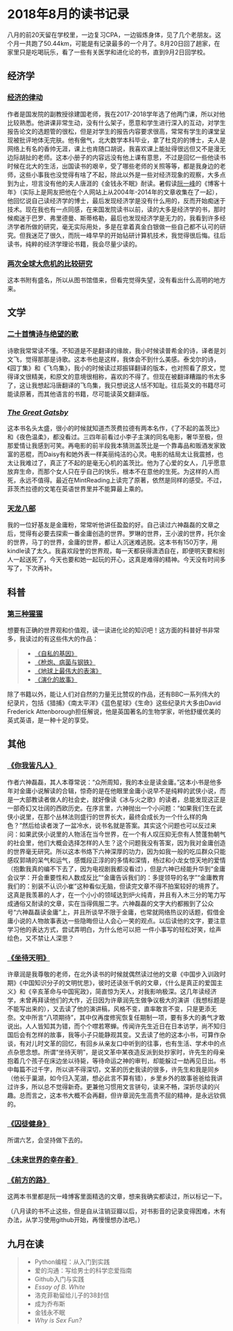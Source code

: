 
    
# 2018年8月的读书记录  
  

八月的前20天留在学校里，一边复习CPA，一边锻炼身体，见了几个老朋友。这个月一共跑了50.44km，可能是有记录最多的一个月了。8月20日回了趟家，在家里只是吃喝玩乐，看了一些有关医学和进化论的书，直到9月2日回学校。  
  

## 经济学  
  

###  [经济的律动](https://book.douban.com/subject/30258679/)  

作者是国发院的副教授徐建国老师，我在2017-2018学年选了他两门课，所以对他比较熟悉。他讲课非常生动，没有什么架子，愿意和学生进行深入的互动，对学生报告论文的选题管的很松，但是对学生的报告内容要求很高，常常有学生的课堂呈现被批评地体无完肤。他有傲气，北大数学本科毕业，拿了杜克的的博士，夫人是网络上有名的香帅无涯，课上也肯随口胡说，我喜欢课上能扯得很远但又不是漫无边际胡扯的老师。这本小册子的内容远没有他上课有意思，不过是回忆一些他读书时候在北大的生活，出国读书的艰辛，受了哪些老师的关照等等，都是我身边的老师，这些小事我也没觉得有啥了不起，除此以外是一些对经济现象的观察，大多点到为止，坦言没有他的夫人唐涯的《金钱永不眠》耐读。暑假读[阮一峰](http://www.ruanyifeng.com/home.html)的《博客十年》（实际上是网友把他在个人网站上从2004年-2014年的文章收集在了一起），他回忆说自己读经济学的博士，最后发现经济学是没有什么用的，反而开始痴迷于技术。现在我也有一点同感，在来国发院读书以前，读的大多是经济学的书，那时候痴迷于巴罗、弗里德曼、斯蒂格勒，最后也发现经济学是无力的，我看到许多经济学者所做的研究，毫无实际用处，多是在拿着真金白银做一些自己都不认可的研究。但我迷茫了很久，而阮一峰早早的开始钻研计算机技术，我觉得很后悔。往后读书，纯粹的经济学理论书籍，我会尽量少读的。  
  

###  [两次全球大危机的比较研究](https://book.douban.com/subject/21964791/ )  

这本书附有盛名，所以从图书馆借来，但看完觉得失望，没有看出什么高明的地方来。  
  

## 文学  

###  [二十首情诗与绝望的歌](https://book.douban.com/subject/1045352/)  

诗歌我常常读不懂。不知道是不是翻译的缘故，我小时候读普希金的诗，译者是刘文飞，觉得那那是诗歌。这本书也是这样，我体会不到什么美感。泰戈尔的诗，《园丁集》和《飞鸟集》，我小的时候读过郑振铎翻译的版本，也对照看了原文，觉得译文很精美，和原文的意境很相称，喜欢的不得了。但现在被翻译糟蹋的书太多了，这让我想起冯唐翻译的飞鸟集，我只想说这人恬不知耻。往后英文的书籍尽可能读原著，而其他语言的书籍，尽可能读英文翻译版。  
  

###  [*The Great Gatsby*](https://book.douban.com/subject/1437016/)  

这本书名头太盛，很小的时候就知道杰茨费拉德有两本名作，《了不起的盖茨比》和《夜色温柔》，都没看过。三四年前看过小李子主演的同名电影，奢华至极，但那爱情让我感到可笑。再电影的前半段我本猜测盖茨比是一个靠毒品和贩酒发家致富的恶棍，而Daisy有和她外表一样美丽纯洁的心灵。电影的结局太让我震撼，也太让我难过了，真正了不起的是毫无心机的盖茨比。他为了心爱的女人，几乎愿意放弃生命，而那个女人只在乎自己的快乐，根本不在意他的生死。为这样的人而死，永远不值得。最近在MintReading上读完了原著，依然是同样的感受。不过，菲茨杰拉德的文笔在英语世界里并不能算最上乘的。  
  

###  [天龙八部](https://book.douban.com/subject/1255625/)  

我的一位好基友是金庸粉，常常听他讲任盈盈的好。自己读过六神磊磊的文章之后，觉得有必要去探索一番金庸创造的世界。罗琳的世界，王小波的世界，托尔金的世界，马丁的世界，金庸的世界，都让人沉迷难逃脱。这本书有150万字，用kindle读了太久。我喜欢段誉的世界观，每一天都获得潇洒自在，即便明天要和别人一起送死了，今天也要和她一起玩的开心，这真是难得的精神。今天没有时间多写了，下次再补。  
  

## 科普  
  

###  [第三种猩猩](https://book.douban.com/subject/10607615/)  

想要有正确的世界观和价值观，读一读进化论的知识吧！这方面的科普好书非常多，我读过的有这些伟大的作品：  

> - [《自私的基因》](https://book.douban.com/subject/11445548/)  
> - [《枪炮、病菌与钢铁》](https://book.douban.com/subject/1813841/)  
> - [《地球上最伟大的表演》](https://book.douban.com/subject/20507207/)  
> - [《演化的故事》](https://book.douban.com/subject/27596897/)  
>   

除了书籍以外，能让人们对自然的力量无比赞叹的作品，还有BBC一系列伟大的纪录片，包括《猎捕》《南太平洋》《蓝色星球》《生命》这些纪录片大多由David Frederick Attenborough担任解说，他是英国著名的生物学家，听他舒缓优美的英式英语，是一种十足的享受。  
  

## 其他  

###  [《你我皆凡人》](https://book.douban.com/subject/26383472/)  

作者六神磊磊，其人本尊常说：“众所周知，我的本业是读金庸。”这本小书是他多年对金庸小说解读的合辑，惊奇的是在他眼里金庸小说早不是纯粹的武侠小说，而是一大部教读者做人的社会史，就好像读《冰与火之歌》的读者，总能发现这正是一部奇幻又壮阔的西欧历史。在序言里，六神抛出一个小问题：“如果我们生在武侠小说里，在那个丛林法则盛行的世界长大，最终会成长为一个什么样的角色？”然后给读者泼了一盆冷水，说书名就是答案。其实这个问题也可以反过来问：如果武侠小说里的人物活在当今世界，在一个有人叹压抑无奈有人赞蓬勃朝气的社会里，他们大概会选择怎样的人生？这个问题我没有答案，因为我对金庸创造的世界毫无研究。所以这本书烙下六神深厚的功力，因为如我一般的吃瓜群众只能感叹郭靖的呆气和运气，感慨段正淳的的多情和深情，杨过和小龙女惊天地的爱情（抱歉我真的编不下去了，因为电视剧我都没看过），但是六神已经能升华到“金庸会议学：开会重要性和人数成反比”“金庸告诉我们的：多提领导的名字”“金庸教育我们的：别装不认识小崔”这种看似无脑，但读完文章不得不拍案较好的境界了。这真是我羡慕的人才，在一个小小的领域达到炉火纯青，并且有入木三分的笔力写成通俗又耐读的文章，实在当得佩服二字。六神磊磊的文字大约都搬到了公众号“六神磊磊读金庸”上，并且所谈早不限于金庸，也常就网络热议的话题，假借金庸小说的人物故事表达一些隐晦但让人会心一笑的观点。以后读他的文字，要注意学习他的表达方式，尝试弄明白，为什么他可以把 一件小事写的轻松好笑，绘声绘色，又不禁让人深思？  
  

###  [《坐待天明》](https://book.douban.com/subject/20435400/)  

许章润是我尊敬的老师，在北外读书的时候就偶然读过他的文章《中国步入训政时期》《中国知识分子的文明忧思》，彼时还读张千帆的文章，《什么是真正的爱国主义》和《辛亥革命与中国宪政》，简直惊为天人，对我影响极深。这几年读经济学，未曾再拜读他们的大作，近日因为许章润先生做争议极大的演讲（我想标题是不能写出来的），又去读了他的演讲稿，风格不变，直率敢言不变，只是更添无奈。文中所言“八项期待”，其中仅再度修宪恢复任期制一项，要有多大的勇气才敢说出。人人皆知其为错，而个个噤若寒蝉。传闻许先生近日在日本访学，尚不知归国后会有怎样的故事，我等小子只能静观其变。又去读了他的这本小书，可算作杂谈，有对儿时文革的回忆，有回乡从亲友口中听到的往事，也有生活、学术中的点点杂思念想。所谓“坐待天明”，是说文革中某夜造反派到处抄家时，许先生的母亲抱着几个孩子在床边坐以待毙，等待命运之神的审判，却能躲过一劫再见日出。书中每篇不过千字，所以讲不得深切，文革的历史我读的很多，许先生和我是同乡（他长于巢湖，如今归入芜湖，想必此言不算有错），乡里乡外的故事爸爸给我讲过许多，所以总不觉得新奇。更兼他习惯用文言骈句，读来不畅，深折尽读的兴趣。总而言之，这本书大概不会再翻，但许章润先生高贵不屈的精神，是永远钦佩的。  
  

###  [《囚徒健身》](https://book.douban.com/subject/25717097/)  

所谓六艺，会坚持做下去的。  
  

###  [《未来世界的幸存者》](https://book.douban.com/subject/30259509/ "未来世界的幸存者")  
  

###  [《前方的路》](https://book.douban.com/subject/30234758/ "前方的路")  

这两本书里都是阮一峰博客里面精选的文章，想来我确实都读过，所以标记一下。  
  

（八月读的书不止这些，但是自从注销豆瓣以后，对书影音的记录变得困难，木有办法，从学习使用github开始，再慢慢想办法吧。）  
  

## 九月在读  

> - Python编程：从入门到实践  
> - 爱的沟通：写给男士的科学恋爱指南  
> - Github入门与实践  
> - *Essay of B. White*  
> - 洛克菲勒留给儿子的38封信  
> - 成为乔布斯  
> - 金钱永不眠  
> - *Why is Sex Fun?*  

<!--stackedit_data:  
eyJoaXN0b3J5IjpbNjk0NTIzNDU2LDk5NDIxMjMwMiwtNzE4MT  
g4OTY2LC0xNzAzNjgyNzkyXX0=  
-->
<!--stackedit_data:
eyJoaXN0b3J5IjpbLTYxMDE2ODY2MV19
-->